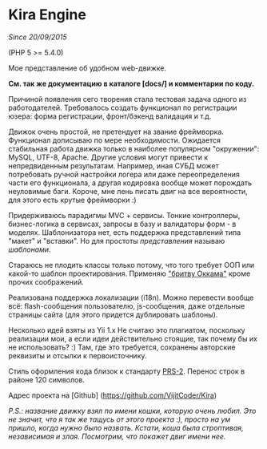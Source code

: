 # Kira Engine
*Since 20/09/2015*

(PHP 5 >= 5.4.0)

Мое представление об удобном web-движке.

**Cм. так же документацию в каталоге \[docs/\] и комментарии по коду.**

Причиной появления сего творения стала тестовая задача одного из работодателей. Требовалось создать функционал по регистрации юзера: форма регистрации, фронт/бэкенд валидация и т.д.

Движок очень простой, не претендует на звание фреймворка. Функционал дописываю по мере необходимости. Ожидается стабильная работа движка только в наиболее популярном "окружении": MySQL, UTF-8, Apache. Другие условия могут привести к непредвиденным результатам. Например, иная СУБД может потребовать ручной настройки логера или даже переопределения части его функционала, а другая кодировка вообще может порождать неуловимые баги. Короче, мне лень писать двиг на все вероятности, для этого есть крутые фреймворки :)

Придерживаюсь парадигмы MVC + сервисы. Тонкие контроллеры, бизнес-логика в сервисах, запросы в базу и валидаторы форм - в моделях. Шаблонизатора нет, есть поддержка представлений типа "макет" и "вставки". Но для простоты *представления* называю *шаблонами*.

Стараюсь не плодить классы только потому, что того требует ООП или какой-то шаблон проектирования. Применяю ["бритву Оккама"](https://ru.wikipedia.org/wiki/Бритва_Оккама) кроме прочих соображений.

Реализована поддержка локализации (i18n). Можно перевести вообще всё: flash-сообщения пользователю, js-сообщения, даже отдельные страницы сайта (для этого придется дублировать шаблоны).

Несколько идей взяты из Yii 1.x Не считаю это плагиатом, поскольку реализации мои, а если идеи действительно стоящие, так почему бы их не использовать? :) Там, где это требуется, сохранены авторские реквизиты и отсылки к первоисточнику.

Стиль оформления кода близок к стандарту [PRS-2](https://github.com/php-fig/fig-standards/blob/master/accepted/PSR-2-coding-style-guide.md). Перенос строк в районе 120 символов.

Адрес проекта на [Github] (https://github.com/VijitCoder/Kira)

*P.S.: название движку взял по имени кошки, которую очень любил. Это не значит, что я так же тащусь от этого проекта :), просто на ум пришло, когда нужно было назвать. Кстати, коша была строптивая, независимая и злая. Посмотрим, что покажет двиг имени нее.*

